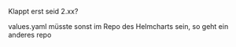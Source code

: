 Klappt erst seid 2.xx?

values.yaml müsste sonst im Repo des Helmcharts sein, so geht ein anderes repo
